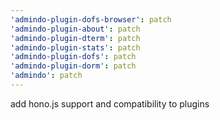 ```yaml
---
'admindo-plugin-dofs-browser': patch
'admindo-plugin-about': patch
'admindo-plugin-dterm': patch
'admindo-plugin-stats': patch
'admindo-plugin-dofs': patch
'admindo-plugin-dorm': patch
'admindo': patch
---
```


add hono.js support and compatibility to plugins

